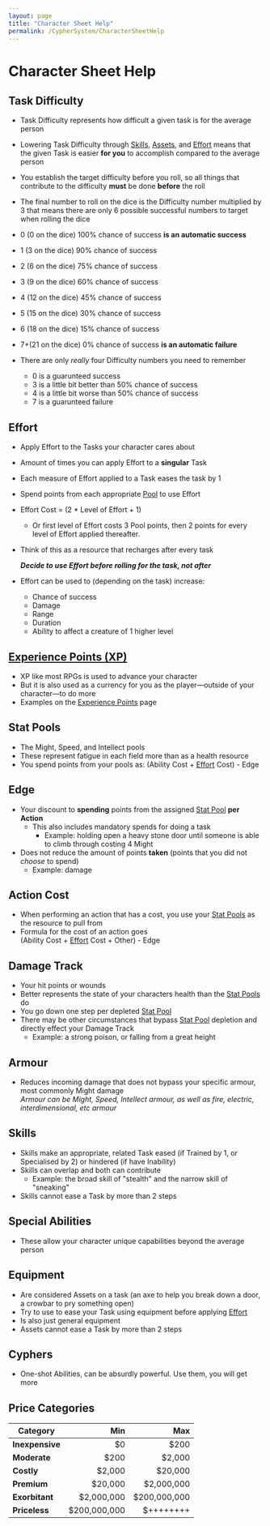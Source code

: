 ```yaml
---
layout: page
title: "Character Sheet Help"
permalink: /CypherSystem/CharacterSheetHelp
---
```


# Character Sheet Help

## Task Difficulty

- Task Difficulty represents how difficult a given task is for the average person
- Lowering Task Difficulty through [Skills](https://nicolii.github.io/CypherSystem/CharacterSheetHelp#skills), [Assets](), and [Effort](https://nicolii.github.io/CypherSystem/CharacterSheetHelp#effort) means that the given Task is easier **for you** to accomplish compared to the average person
- You establish the target difficulty before you roll, so all things that contribute to the difficulty **must** be done **before** the roll
- The final number to roll on the dice is the Difficulty number multiplied by 3 that means there are only 6 possible successful numbers to target when rolling the dice

- 0 (0 on the dice) 100% chance of success **is an automatic success**  
- 1 (3 on the dice) 90% chance of success  
- 2 (6 on the dice) 75% chance of success  
- 3 (9 on the dice) 60% chance of success  
- 4 (12 on the dice) 45% chance of success  
- 5 (15 on the dice) 30% chance of success  
- 6 (18 on the dice) 15% chance of success  
- 7+(21 on the dice) 0% chance of success **is an automatic failure**

- There are only _really_ four Difficulty numbers you need to remember
	- 0 is a guarunteed success  
	- 3 is a little bit better than 50% chance of success  
	- 4 is a little bit worse than 50% chance of success  
	- 7 is a guarunteed failure  

## Effort

- Apply Effort to the Tasks your character cares about
- Amount of times you can apply Effort to a **singular** Task
- Each measure of Effort applied to a Task eases the task by 1
- Spend points from each appropriate [Pool](https://nicolii.github.io/CypherSystem/CharacterSheetHelp#stat-pools) to use Effort
- Effort Cost = (2 * Level of Effort + 1)
	- Or first level of Effort costs 3 Pool points, then 2 points for every level of Effort applied thereafter.
- Think of this as a resource that recharges after every task

	**_Decide to use Effort before rolling for the task, not after_**

- Effort can be used to (depending on the task) increase:
	- Chance of success
	- Damage
	- Range
	- Duration
	- Ability to affect a creature of 1 higher level

## [Experience Points (XP)](https://nicolii.github.io/CypherSystem/ExperiencePoints)

- XP like most RPGs is used to advance your character
- But it is also used as a currency for you as the player—outside of your character—to do more
- Examples on the [Experience Points](https://nicolii.github.io/CypherSystem/ExperiencePoints) page

## Stat Pools

- The Might, Speed, and Intellect pools
- These represent fatigue in each field more than as a health resource
- You spend points from your pools as: (Ability Cost + [Effort](https://nicolii.github.io/CypherSystem/CharacterSheetHelp#effort) Cost) - Edge

## Edge

- Your discount to **spending** points from the assigned [Stat Pool](https://nicolii.github.io/CypherSystem/CharacterSheetHelp#stat-pools) **per Action**
	- This also includes mandatory spends for doing a task
 		- Example: holding open a heavy stone door until someone is able to climb through costing 4 Might
- Does not reduce the amount of points **taken** (points that you did not _choose_ to spend)
	- Example: damage

## Action Cost

- When performing an action that has a cost, you use your [Stat Pools](https://nicolii.github.io/CypherSystem/CharacterSheetHelp#stat-pools) as the resource to pull from 
- Formula for the cost of an action goes  
	(Ability Cost + [Effort](https://nicolii.github.io/CypherSystem/CharacterSheetHelp#effort) Cost + Other) - Edge

## Damage Track

- Your hit points or wounds
- Better represents the state of your characters health than the [Stat Pools](https://nicolii.github.io/CypherSystem/CharacterSheetHelp#stat-pools) do
- You go down one step per depleted [Stat Pool](https://nicolii.github.io/CypherSystem/CharacterSheetHelp#stat-pools)
- There may be other circumstances that bypass [Stat Pool](https://nicolii.github.io/CypherSystem/CharacterSheetHelp#stat-pools) depletion and directly effect your Damage Track
	- Example: a strong poison, or falling from a great height

## Armour

- Reduces incoming damage that does not bypass your specific armour, most commonly Might damage  
	_Armour can be Might, Speed, Intellect armour, as well as fire, electric, interdimensional, etc armour_

## Skills

- Skills make an appropriate, related Task eased (if Trained by 1, or Specialised by 2) or hindered (if have Inability)
- Skills can overlap and both can contribute
	- Example: the broad skill of "stealth" and the narrow skill of "sneaking"
- Skills cannot ease a Task by more than 2 steps

## Special Abilities

- These allow your character unique capabilities beyond the average person

## Equipment

- Are considered Assets on a task (an axe to help you break down a door, a crowbar to pry something open)
- Try to use to ease your Task using equipment before applying [Effort](https://nicolii.github.io/CypherSystem/CharacterSheetHelp#effort)
- Is also just general equipment
- Assets cannot ease a Task by more than 2 steps

## Cyphers

- One-shot Abilities, can be absurdly powerful. Use them, you will get more

## Price Categories

| Category        |          Min |          Max |
| --------------- | -----------: | -----------: |
| **Inexpensive** |           $0 |         $200 |
| **Moderate**    |         $200 |       $2,000 |
| **Costly**      |       $2,000 |      $20,000 |
| **Premium**     |      $20,000 |   $2,000,000 |
| **Exorbitant**  |   $2,000,000 | $200,000,000 |
| **Priceless**   | $200,000,000 |    $++++++++ |
